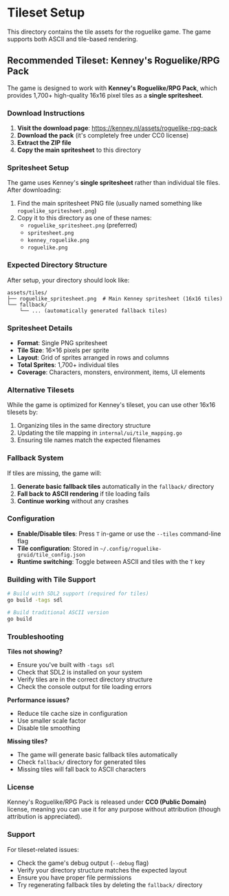# Tileset Setup

This directory contains the tile assets for the roguelike game. The game supports both ASCII and tile-based rendering.

## Recommended Tileset: Kenney's Roguelike/RPG Pack

The game is designed to work with **Kenney's Roguelike/RPG Pack**, which provides 1,700+ high-quality 16x16 pixel tiles as a **single spritesheet**.

### Download Instructions

1. **Visit the download page**: https://kenney.nl/assets/roguelike-rpg-pack
2. **Download the pack** (it's completely free under CC0 license)
3. **Extract the ZIP file**
4. **Copy the main spritesheet** to this directory

### Spritesheet Setup

The game uses Kenney's **single spritesheet** rather than individual tile files. After downloading:

1. Find the main spritesheet PNG file (usually named something like `roguelike_spritesheet.png`)
2. Copy it to this directory as one of these names:
   - `roguelike_spritesheet.png` (preferred)
   - `spritesheet.png`
   - `kenney_roguelike.png`
   - `roguelike.png`

### Expected Directory Structure

After setup, your directory should look like:

```
assets/tiles/
├── roguelike_spritesheet.png  # Main Kenney spritesheet (16x16 tiles)
└── fallback/
    └── ... (automatically generated fallback tiles)
```

### Spritesheet Details

- **Format**: Single PNG spritesheet
- **Tile Size**: 16×16 pixels per sprite
- **Layout**: Grid of sprites arranged in rows and columns
- **Total Sprites**: 1,700+ individual tiles
- **Coverage**: Characters, monsters, environment, items, UI elements

### Alternative Tilesets

While the game is optimized for Kenney's tileset, you can use other 16x16 tilesets by:

1. Organizing tiles in the same directory structure
2. Updating the tile mapping in `internal/ui/tile_mapping.go`
3. Ensuring tile names match the expected filenames

### Fallback System

If tiles are missing, the game will:

1. **Generate basic fallback tiles** automatically in the `fallback/` directory
2. **Fall back to ASCII rendering** if tile loading fails
3. **Continue working** without any crashes

### Configuration

- **Enable/Disable tiles**: Press `T` in-game or use the `--tiles` command-line flag
- **Tile configuration**: Stored in `~/.config/roguelike-gruid/tile_config.json`
- **Runtime switching**: Toggle between ASCII and tiles with the `T` key

### Building with Tile Support

```bash
# Build with SDL2 support (required for tiles)
go build -tags sdl

# Build traditional ASCII version
go build
```

### Troubleshooting

**Tiles not showing?**
- Ensure you've built with `-tags sdl`
- Check that SDL2 is installed on your system
- Verify tiles are in the correct directory structure
- Check the console output for tile loading errors

**Performance issues?**
- Reduce tile cache size in configuration
- Use smaller scale factor
- Disable tile smoothing

**Missing tiles?**
- The game will generate basic fallback tiles automatically
- Check `fallback/` directory for generated tiles
- Missing tiles will fall back to ASCII characters

### License

Kenney's Roguelike/RPG Pack is released under **CC0 (Public Domain)** license, meaning you can use it for any purpose without attribution (though attribution is appreciated).

### Support

For tileset-related issues:
- Check the game's debug output (`--debug` flag)
- Verify your directory structure matches the expected layout
- Ensure you have proper file permissions
- Try regenerating fallback tiles by deleting the `fallback/` directory
